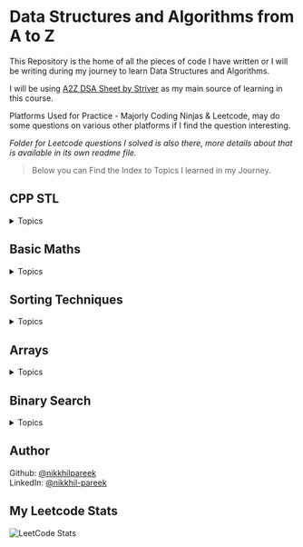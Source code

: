 # Data Structures and Algorithms from A to Z

This Repository is the home of all the pieces of code I have written or I will be writing during my journey to learn Data Structures and Algorithms. <br>

I will be using [A2Z DSA Sheet by Striver](https://takeuforward.org/strivers-a2z-dsa-course/strivers-a2z-dsa-course-sheet-2) as my main source of learning in this course.

Platforms Used for Practice - Majorly Coding Ninjas & Leetcode, may do some questions on various other platforms if I find the question interesting.

*Folder for Leetcode questions I solved is also there, more details about that is available in its own readme file.*

> Below you can Find the Index to Topics I learned in my Journey.

## CPP STL
<details>
<summary>Topics</summary>

- Pair  
- Vector  
- List  
- Deque  
- Stack  
- Queue (basic queue, Priority Queue, Minimum Heap)  
- Set (basic set, multiset, unordered_set)  
- Map (basic map, multimap, unordered_map)  

</details>

## Basic Maths
<details>
<summary>Topics</summary>

- Digit Extraction  
- Reverse a Number  
- Check Palindrome  
- Armstrong Number  
- Print All Divisors  
- Check Prime Numbers  
- GCD/HCF - best approach using Modified Euclidean Algorithm  

</details>

## Sorting Techniques
<details>
<summary>Topics</summary>

- Bubble Sort  
- Selection Sort  
- Insertion Sort  
- Merge Sort  
- Quick Sort  
- Recursive Bubble Sort  
- Recursive Insertion Sort  

> Project Idea: Sorting Visualizer using CPP only  

</details>

## Arrays
<details>
<summary>Topics</summary>

- Find Largest Element in Array (Brute Force & Optimal Solution)  
- Find Second Largest Element in Array (Brute Force, Better & Optimal Solution)  
- Check Array is Sorted or Not  
- Remove Duplicates in-place from a Sorted Array (Brute Force & Optimal Solution)  
- Left Rotate Array by One Place  
- Left Rotate Array by D Places (Brute Force & Optimal Solution)  
- Move All Zeroes to End (Brute Force & Optimal Solution)  
- Linear Search  
- Right Rotate by One Place  
- Right Rotate by D Places (Brute Force & Optimal Solution)  
- Union of two Sorted Arrays (Brute Force Solution)  
- Union of two Sorted Arrays (Optimal Solution)  
- Intersection of two Sorted Arrays (Brute Force & Optimal Solution)  
- Finding Missing Number in an Array (Brute Force, Better, Optimal 1 & Optimal 2 Solution)  
- Maximum Consecutive Ones in an Array of 0s and 1s  
- Find Number that Appears only once in an Array where all other numbers appear twice  
- Find Longest Subarray with Sum K in a Positive Only Array (Brute Force, Better & Optimal solution)  
- Find Longest Subarray with Sum K in an Array (Brute Force & Optimal solution)
- Two Sum (Brute Force, Better, Optimal Solution)
- Sort an Array of 0s, 1s and 2s **Dutch National Flag Algorithm**
- Maximum Subarray Sum (Brute Force & Optimal Solution) **Kadane's Algorithm**
- Majority Element >N/2 **Moore's Voting Algorithm**
- Count Subarrays with XOR K (Brute Force & Optimal Solution)
- Best Time to Buy & Sell Stocks
- Rearrange Elements by Alternate Sign - Equal Positive & Negatives (Brute Force & Optimal Solution)
- Rearrange Elements by Alternate Sign - Unequal Positive & Negatives
- Next Permutation (Brute Force Explanation, STL & Optimal Solution)
- Leaders in Array (Brute Force & Optimal Solution)
- Longest Consecutive Sequence (Better & Optimal Solution)
- Number of Subarrays with Sum K (Brute Force & Optimal Solution)
- Set MAtrix Zeroes (Brute Force)
- Pascal's Triangle 1: Print element of Triangle by row and column number 
- Pascal's Triangle 2: Print nth row of Triangle
- Pascal's Triangle 3: Print entire Triangle
- Majority Element >n/3 **Modified Moore's Voting Algorithm**
- Three Sum (Brute Force, Better & Optimal Solution)
- Four Sum
- Maximum Product Subarray
- Set Matrix Zeroes (Better)
- Set Matrix Zeroes (Optimal Solution)
- Rotate Matrix by 90 degrees (Brute Force & Optimal Solution)
- Spiral Traversal of Matrix
- Count Inversions in Array (Brute Force & Optimal Solution)
- Merge Overlapping Intervals (Brute Force & Optimal Solution)
- Merge Two Sorted Array (Brute Force, Better & Optimal Solution)
- Repeating & Missing Number (Brute Force, Better, Optimal 1 using Sum & Optimal 2 using XOR)
- Reverse Pairs
  
</details>

## Binary Search
<details>
<summary>Topics</summary>

- Binary Search Implementation - Iterative & Recursive
- Lower & Upper Bound - Verified using C++ STL
- First & Last Occurrences of Element (Using Lower-Upper Bound & Using Raw Binary Search)
- Count Occurrences of Element
- Search Element in Rotated Array with Unique Elements
- Search Element in Rotated Array with Duplicate Elements
- Minimum in Sorted Array


</details>

## Author
Github: [@nikkhilpareek](https://www.github.com/nikkhilpareek) <br>
LinkedIn: [@nikkhil-pareek](https://www.linkedin.com/in/nikkhil-pareek/)

## My Leetcode Stats
![LeetCode Stats](https://leetcard.jacoblin.cool/Nikkhil-Pareek?theme=dark&font=Archivo)
